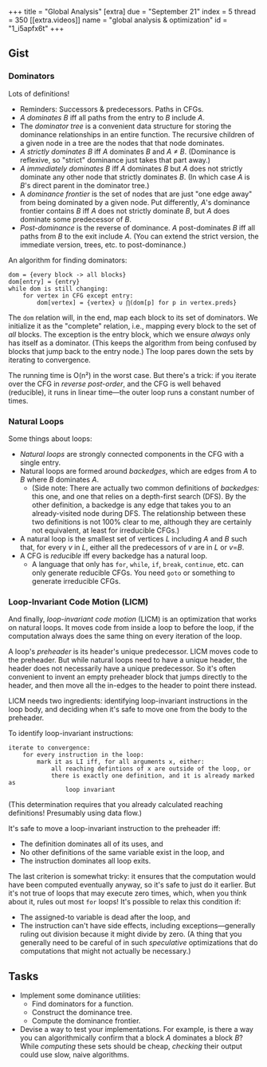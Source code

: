 +++
title = "Global Analysis"
[extra]
due = "September 21"
index = 5
thread = 350
[[extra.videos]]
name = "global analysis & optimization"
id = "1_i5apfx6t"
+++
## Gist

### Dominators

Lots of definitions!

* Reminders: Successors & predecessors. Paths in CFGs.
* *A* *dominates* *B* iff all paths from the entry to *B* include *A*.
* The *dominator tree* is a convenient data structure for storing the dominance relationships in an entire function. The recursive children of a given node in a tree are the nodes that that node dominates.
* *A* *strictly dominates* *B* iff *A* dominates *B* and *A ≠ B*. (Dominance is reflexive, so "strict" dominance just takes that part away.)
* *A* *immediately dominates* *B* iff *A* dominates *B* but *A* does not strictly dominate any other node that strictly dominates *B*. (In which case *A* is *B*'s direct parent in the dominator tree.)
* A *dominance frontier* is the set of nodes that are just "one edge away" from being dominated by a given node. Put differently, *A*'s dominance frontier contains *B* iff *A* does not strictly dominate *B*, but *A* does dominate some predecessor of *B*.
* *Post-dominance* is the reverse of dominance. *A* post-dominates *B* iff all paths from *B* to the exit include *A*. (You can extend the strict version, the immediate version, trees, etc. to post-dominance.)

An algorithm for finding dominators:

    dom = {every block -> all blocks}
    dom[entry] = {entry}
    while dom is still changing:
        for vertex in CFG except entry:
            dom[vertex] = {vertex} ∪ ⋂(dom[p] for p in vertex.preds}

The `dom` relation will, in the end, map each block to its set of dominators.
We initialize it as the "complete" relation, i.e., mapping every block to the set of _all_ blocks.
The exception is the entry block, which we ensure *always* only has itself as a dominator.
(This keeps the algorithm from being confused by blocks that jump back to the entry node.)
The loop pares down the sets by iterating to convergence.

The running time is O(n²) in the worst case.
But there's a trick: if you iterate over the CFG in *reverse post-order*, and the CFG is well behaved (reducible), it runs in linear time—the outer loop runs a constant number of times.

### Natural Loops

Some things about loops:

* *Natural loops* are strongly connected components in the CFG with a single entry.
* Natural loops are formed around *backedges*, which are edges from *A* to *B* where *B* dominates *A*.
    * (Side note: There are actually two common definitions of *backedges:* this one, and one that relies on a depth-first search (DFS). By the other definition, a backedge is any edge that takes you to an already-visited node during DFS. The relationship between these two definitions is not 100% clear to me, although they are certainly not equivalent, at least for irreducible CFGs.)
* A natural loop is the smallest set of vertices *L* including *A* and *B* such that, for every *v* in *L*, either all the predecessors of *v* are in *L* or *v*=*B*.
* A CFG is *reducible* iff every backedge has a natural loop.
    * A language that only has `for`, `while`, `if`, `break`, `continue`, etc. can only generate reducible CFGs. You need `goto` or something to generate irreducible CFGs.

### Loop-Invariant Code Motion (LICM)

And finally, *loop-invariant code motion* (LICM) is an optimization that works on natural loops. It moves code from inside a loop to before the loop, if the computation always does the same thing on every iteration of the loop.

A loop's *preheader* is its header's unique predecessor. LICM moves code to the preheader. But while natural loops need to have a unique header, the header does not necessarily have a unique predecessor. So it's often convenient to invent an empty preheader block that jumps directly to the header, and then move all the in-edges to the header to point there instead.

LICM needs two ingredients: identifying loop-invariant instructions in the loop body, and deciding when it's safe to move one from the body to the preheader.

To identify loop-invariant instructions:

    iterate to convergence:
        for every instruction in the loop:
            mark it as LI iff, for all arguments x, either:
                all reaching defintions of x are outside of the loop, or
                there is exactly one definition, and it is already marked as
                    loop invariant

(This determination requires that you already calculated reaching definitions! Presumably using data flow.)

It's safe to move a loop-invariant instruction to the preheader iff:

* The definition dominates all of its uses, and
* No other definitions of the same variable exist in the loop, and
* The instruction dominates all loop exits.

The last criterion is somewhat tricky: it ensures that the computation would have been computed eventually anyway, so it's safe to just do it earlier. But it's not true of loops that may execute zero times, which, when you think about it, rules out most `for` loops! It's possible to relax this condition if:

* The assigned-to variable is dead after the loop, and
* The instruction can't have side effects, including exceptions—generally ruling out division because it might divide by zero. (A thing that you generally need to be careful of in such *speculative* optimizations that do computations that might not actually be necessary.)

## Tasks

* Implement some dominance utilities:
    * Find dominators for a function.
    * Construct the dominance tree.
    * Compute the dominance frontier.
* Devise a way to test your implementations. For example, is there a way you can algorithmically confirm that a block *A* dominates a block *B*? While *computing* these sets should be cheap, *checking* their output could use slow, naive algorithms.

[is_ssa]: https://github.com/sampsyo/bril/blob/main/examples/is_ssa.py
